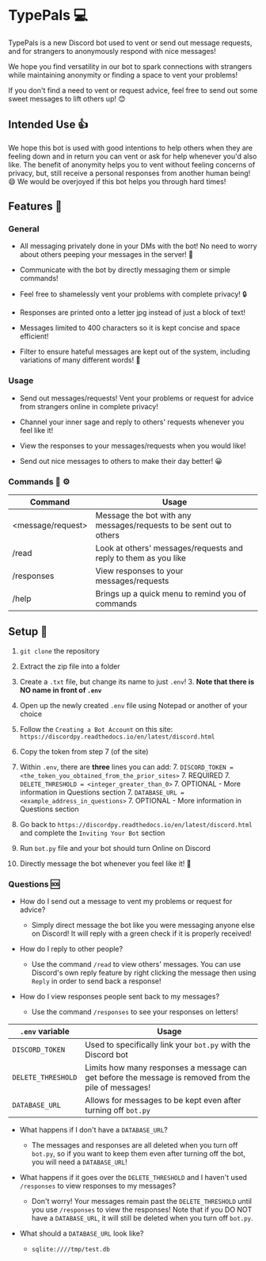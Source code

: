 # TypePals 💻
TypePals is a new Discord bot used to vent or send out message requests, and for
strangers to anonymously respond with nice messages! 
 
We hope you find versatility in our bot to spark connections with strangers while maintaining 
anonymity or finding a space to vent your problems!

If you don't find a need to vent or request advice, feel free to send out some sweet messages to 
lift others up! 😊

 
## Intended Use 👍
We hope this bot is used with good intentions to help others when they are feeling down and in 
 return you can vent or ask for help whenever you'd also like. The benefit of anonymity helps you
 to vent without feeling concerns of privacy, but, still receive a personal responses from another
 human being! 😄 We would be overjoyed if this bot helps you through hard times!
 
## Features 🙌
### General
- All messaging privately done in your DMs with the bot! No need to worry about others peeping
 your messages in the server! 🤫
 
- Communicate with the bot by directly messaging them or simple commands!
- Feel free to shamelessly vent your problems with complete privacy! 🔒
- Responses are printed onto a letter jpg instead of just a block of text!
- Messages limited to 400 characters so it is kept concise and space efficient!
- Filter to ensure hateful messages are kept out of the system, including variations of many
different words! 🛑


### Usage
- Send out messages/requests! Vent your problems or request for advice from strangers online in
 complete privacy!
 
- Channel your inner sage and reply to others' requests whenever you feel like it!
- View the responses to your messages/requests when you would like!
- Send out nice messages to others to make their day better! 😀

### Commands 🔌 :gear:
Command | Usage
--------|------------
<message/request> | Message the bot with any messages/requests to be sent out to others
/read | Look at others' messages/requests and reply to them as you like
/responses | View responses to your messages/requests
/help | Brings up a quick menu to remind you of commands

## Setup 🔨
1. ```git clone``` the repository

2. Extract the zip file into a folder
3. Create a ```.txt``` file, but change its name to just ```.env```! 
    3. **Note that there is NO name in front of  ```.env```**
4. Open up the newly created ```.env``` file using Notepad or another of your choice
5. Follow the ```Creating a Bot Account``` on this site:
```https://discordpy.readthedocs.io/en/latest/discord.html```
6. Copy the token from step 7 (of the site)
7. Within ```.env```, there are **three** lines you can add:
    7. ```DISCORD_TOKEN = <the_token_you_obtained_from_the_prior_sites>```
        7. REQUIRED
    7. ```DELETE_THRESHOLD = <integer_greater_than_0>``` 
        7. OPTIONAL - More information in Questions section
    7. ```DATABASE_URL = <example_address_in_questions>``` 
        7. OPTIONAL - More information in Questions section
8. Go back to ```https://discordpy.readthedocs.io/en/latest/discord.html``` and complete the 
```Inviting Your Bot``` section
9. Run ```bot.py``` file and your bot should turn Online on Discord
10. Directly message the bot whenever you feel like it! 🎉

### Questions 🆘
- How do I send out a message to vent my problems or request for advice?
    - Simply direct message the bot like you were messaging anyone else on Discord! It will reply 
    with a green check if it is properly received!
    
- How do I reply to other people?
    - Use the command ```/read``` to view others' messages. You can use Discord's own reply feature
    by right clicking the message then using ```Reply``` in order to send back a response!
    
- How do I view responses people sent back to my messages?
    - Use the command ```/responses``` to see your responses on letters!

```.env``` variable  | Usage
---------------------|------
```DISCORD_TOKEN``` | Used to specifically link your ```bot.py``` with the Discord bot
```DELETE_THRESHOLD``` | Limits how many responses a message can get before the message is removed from the pile of messages!
```DATABASE_URL``` | Allows for messages to be kept even after turning off ```bot.py```

- What happens if I don't have a ```DATABASE_URL```?
    - The messages and responses are all deleted when you turn off ```bot.py```, so if you want to
    keep them even after turning off the bot, you will need a ```DATABASE_URL```!
         
- What happens if it goes over the ```DELETE_THRESHOLD``` and I haven't used ```/responses``` to
view responses to my messages?
    - Don't worry! Your messages remain past the ```DELETE_THRESHOLD``` until you use 
    ```/responses``` to view the responses! Note that if you DO NOT have a ```DATABASE_URL```, it will
    still be deleted when you turn off ```bot.py```.
    
- What should a ```DATABASE_URL``` look like?
    - ```sqlite:////tmp/test.db```
